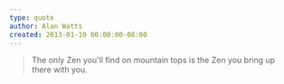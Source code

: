 ```yaml
---
type: quote
author: Alan Watts
created: 2013-01-10 00:00:00-08:00
---
```

> The only Zen you'll find on mountain tops is the Zen you bring up there with you.
